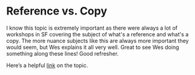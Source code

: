 # Reference vs. Copy
I know this topic is extremely important as there were always a lot of workshops in SF covering the subject of what's a reference and what's a copy. The more nuance subjects like this are always more important they would seem, but Wes explains it all very well. Great to see Wes doing something along these lines! Good refresher.

Here’s a helpful [link](https://codeburst.io/explaining-value-vs-reference-in-javascript-647a975e12a0) on the topic.